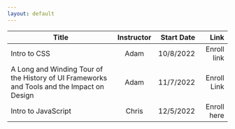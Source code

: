 ```yaml
---
layout: default
---
```


| Title        | Instructor | Start Date | Link|
|-------------------------|:-----------:|-----------:| ----------:|
| Intro to CSS |  Adam |        10/8/2022| Enroll link |
|A Long and Winding Tour of the History of UI Frameworks and Tools and the Impact on Design     |  Adam|          11/7/2022 | Enroll Link|
| Intro to JavaScript | Chris | 12/5/2022 | Enroll here |


<!-- Having Difficulty editing Markdown tables? Checkout https://tableconvert.com/ -->
